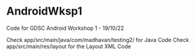 # AndroidWksp1

Code for GDSC Android Workshop 1 - 19/10/22

Check app/src/main/java/com/madhavan/testing2/ for Java Code
Check app/src/main/res/layout for the Layout XML Code
